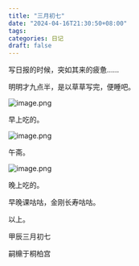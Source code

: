 ```yaml
---
title: "三月初七"
date: "2024-04-16T21:30:50+08:00"
tags: 
categories: 日记
draft: false
---
```

写日报的时候，突如其来的疲惫……

明明才九点半，是以草草写完，便睡吧。

![image.png](https://cdn.jsdelivr.net/gh/luo029/blogimage@main/24%200416%202130%2007.png)

早上吃的。

![image.png](https://cdn.jsdelivr.net/gh/luo029/blogimage@main/24%200416%202130%2015.png)

午斋。

![image.png](https://cdn.jsdelivr.net/gh/luo029/blogimage@main/24%200416%202130%2023.png)

晚上吃的。

早晚课咕咕，金刚长寿咕咕。

以上。

甲辰三月初七

嗣檙于桐柏宫